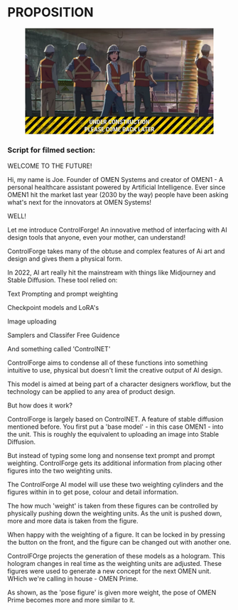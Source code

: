 # PROPOSITION

<figure><img src=".gitbook/assets/Under construction.png" alt=""><figcaption></figcaption></figure>

### Script for filmed section:

WELCOME TO THE FUTURE!

Hi, my name is Joe. Founder of OMEN Systems and creator of OMEN1 - A personal healthcare assistant powered by Artificial Intelligence. Ever since OMEN1 hit the market last year (2030 by the way) people have been asking what's next for the innovators at OMEN Systems!&#x20;

WELL!&#x20;

Let me introduce ControlForge! An innovative method of interfacing with AI design tools that anyone, even your mother, can understand!&#x20;

ControlForge takes many of the obtuse and complex features of Ai art and design and gives them a  physical form.&#x20;

In 2022, AI art really hit the mainstream with things like Midjourney and Stable Diffusion. These tool relied on:

Text Prompting and prompt weighting

Checkpoint models and LoRA's

Image uploading

Samplers and Classifer Free Guidence

And something called 'ControlNET'&#x20;

ControlForge aims to condense all of these functions into something intuitive to use, physical but doesn't limit the creative output of AI design.

This model is aimed at being part of a character designers workflow, but the technology can be applied to any area of product design.&#x20;

But how does it work?&#x20;

ControlForge is largely based on ControlNET. A feature of stable diffusion mentioned before. You first put a 'base model' - in this case OMEN1 - into the unit. This is roughly the equivalent to uploading an image into Stable Diffusion.&#x20;

But instead of typing some long and nonsense text prompt and prompt weighting. ControlForge gets its additional information from placing other figures into the two weighting units.&#x20;

The ControlForge AI model will use these two weighting cylinders and the figures within in to get pose, colour and detail information.&#x20;

The how much 'weight' is taken from these figures can be controlled by physically pushing down the weighting units. As the unit is pushed down, more and more data is taken from the figure.&#x20;

When happy with the weighting of a figure. It can be locked in by pressing the button on the front, and the figure can be changed out with another one.

ControlFOrge projects the generation of these models as a hologram. This hologram changes in real time as the weighting units are adjusted. These figures were used to generate a new concept for the next OMEN unit. WHich we're calling in house - OMEN Prime.&#x20;

As shown, as the 'pose figure' is given more weight, the pose of OMEN Prime becomes more and more similar to it.&#x20;
